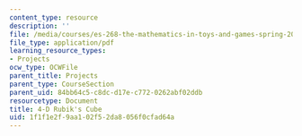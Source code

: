 ```yaml
---
content_type: resource
description: ''
file: /media/courses/es-268-the-mathematics-in-toys-and-games-spring-2010/1f1f1e2f9aa102f52da8056f0cfad64a_MITES_268S10_4Dcube.pdf
file_type: application/pdf
learning_resource_types:
- Projects
ocw_type: OCWFile
parent_title: Projects
parent_type: CourseSection
parent_uid: 84bb64c5-c8dc-d17e-c772-0262abf02ddb
resourcetype: Document
title: 4-D Rubik's Cube
uid: 1f1f1e2f-9aa1-02f5-2da8-056f0cfad64a
---
```

